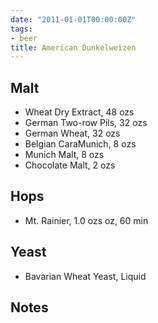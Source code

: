 ```yaml
---
date: "2011-01-01T00:00:00Z"
tags:
- beer
title: American Dunkelweizen
---
```

## Malt
-  Wheat Dry Extract, 48 ozs
-  German Two-row Pils, 32 ozs
-  German Wheat, 32 ozs
-  Belgian CaraMunich, 8 ozs
-  Munich Malt, 8 ozs
-  Chocolate Malt, 2 ozs
## Hops
-  Mt. Rainier, 1.0 ozs oz, 60 min
## Yeast
-  Bavarian Wheat Yeast, Liquid
## Notes

